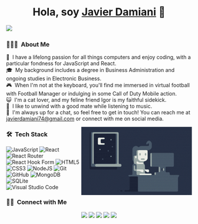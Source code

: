 <div align="center">
<h1 align="center">Hola, soy <a href="https://javierdamiani.com">Javier Damiani</a> 👋</h1>
</div>
<img src="https://i.imgur.com/JFk5lWW.png">

### 👨🏻‍💻 &nbsp;About Me

🚀 &nbsp;I have a lifelong passion for all things computers and enjoy coding, with a particular fondness for JavaScript and React.\
🎓 &nbsp;My background includes a degree in Business Administration and ongoing studies in Electronic Business.\
🎮 &nbsp;When I'm not at the keyboard, you'll find me immersed in virtual football with Football Manager or indulging in some Call of Duty Mobile action.\
😺 &nbsp;I'm a cat lover, and my feline friend Igor is my faithful sidekick.\
🧉 &nbsp;I like to unwind with a good mate while listening to music.\
💬 &nbsp;I'm always up for a chat, so feel free to get in touch! You can reach me at javierdamiani74@gmail.com or connect with me on social media.

<img alt="Night Coding" src="https://raw.githubusercontent.com/AVS1508/AVS1508/master/assets/Night-Coding.gif" align="right"/>

### 🛠 &nbsp;Tech Stack

![JavaScript](https://img.shields.io/badge/javascript-%23323330.svg?style=for-the-badge&logo=javascript&logoColor=%23F7DF1E)
![React](https://img.shields.io/badge/react-%2320232a.svg?style=for-the-badge&logo=react&logoColor=%2361DAFB)
![React Router](https://img.shields.io/badge/React_Router-CA4245?style=for-the-badge&logo=react-router&logoColor=white)
![React Hook Form](https://img.shields.io/badge/React%20Hook%20Form-%23EC5990.svg?style=for-the-badge&logo=reacthookform&logoColor=white)
![HTML5](https://img.shields.io/badge/html5-%23E34F26.svg?style=for-the-badge&logo=html5&logoColor=white)
![CSS3](https://img.shields.io/badge/css3-%231572B6.svg?style=for-the-badge&logo=css3&logoColor=white)
![NodeJS](https://img.shields.io/badge/node.js-6DA55F?style=for-the-badge&logo=node.js&logoColor=white)
![Git](https://img.shields.io/badge/git-%23F05033.svg?style=for-the-badge&logo=git&logoColor=white)
![GitHub](https://img.shields.io/badge/github-%23121011.svg?style=for-the-badge&logo=github&logoColor=white)
![MongoDB](https://img.shields.io/badge/MongoDB-%234ea94b.svg?style=for-the-badge&logo=mongodb&logoColor=white)
![SQLite](https://img.shields.io/badge/sqlite-%2307405e.svg?style=for-the-badge&logo=sqlite&logoColor=white)
![Visual Studio Code](https://img.shields.io/badge/Visual%20Studio%20Code-0078d7.svg?style=for-the-badge&logo=visual-studio-code&logoColor=white)

### 🤝🏻 &nbsp;Connect with Me

<p align="center">
<a href="https://javierdamiani.com"><img src="https://img.shields.io/badge/-javierdamiani.com-3423A6?style=flat&logo=Google-Chrome&logoColor=white"/></a>
<a href="https://linkedin.com/in/javierluisdamianiarellano/"><img src="https://img.shields.io/badge/-Javier Damiani Arellano-0077B5?style=flat&logo=Linkedin&logoColor=white"/></a>
<a href="mailto:javierdamiani74@gmail.com"><img src="https://img.shields.io/badge/-javierdamiani74@gmail.com-D14836?style=flat&logo=Gmail&logoColor=white"/></a>
<a href="https://instagram.com/jav.damiani/"><img src="https://img.shields.io/badge/-@jav.damiani-E4405F?style=flat&logo=Instagram&logoColor=white"/></a>
<a href="https://github.com/javierdamiani/"><img src="https://img.shields.io/badge/-javierdamiani-%23121011.svg?style=flat&logo=github&logoColor=white"/></a>

</p>

